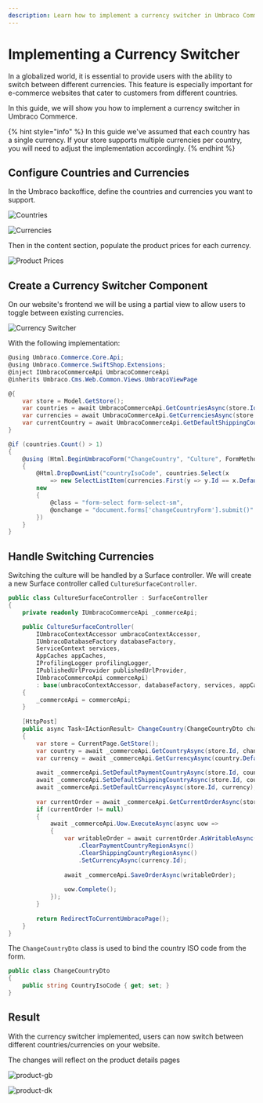 ```yaml
---
description: Learn how to implement a currency switcher in Umbraco Commerce.
---
```


# Implementing a Currency Switcher

In a globalized world, it is essential to provide users with the ability to switch between different currencies. This feature is especially important for e-commerce websites that cater to customers from different countries.

In this guide, we will show you how to implement a currency switcher in Umbraco Commerce.

{% hint style="info" %}
In this guide we've assumed that each country has a single currency. If your store supports multiple currencies per country, you will need to adjust the implementation accordingly.
{% endhint %}

## Configure Countries and Currencies

In the Umbraco backoffice, define the countries and currencies you want to support.

![Countries](images/localization/store-countries.png)

![Currencies](images/localization/store-currencies.png)

Then in the content section, populate the product prices for each currency.

![Product Prices](images/localization/product-prices.png)

## Create a Currency Switcher Component

On our website's frontend we will be using a partial view to allow users to toggle between existing currencies.

![Currency Switcher](images/localization/country-switch.png)

With the following implementation:

````csharp
@using Umbraco.Commerce.Core.Api;
@using Umbraco.Commerce.SwiftShop.Extensions;
@inject IUmbracoCommerceApi UmbracoCommerceApi
@inherits Umbraco.Cms.Web.Common.Views.UmbracoViewPage

@{
    var store = Model.GetStore();
    var countries = await UmbracoCommerceApi.GetCountriesAsync(store.Id);
    var currencies = await UmbracoCommerceApi.GetCurrenciesAsync(store.Id);
    var currentCountry = await UmbracoCommerceApi.GetDefaultShippingCountryAsync(store.Id);
}

@if (countries.Count() > 1)
{
    @using (Html.BeginUmbracoForm("ChangeCountry", "Culture", FormMethod.Post, new { @name = "changeCountryForm" }))
    {
        @Html.DropDownList("countryIsoCode", countries.Select(x 
            => new SelectListItem(currencies.First(y => y.Id == x.DefaultCurrencyId!.Value).Code, x.Code, x.Code == currentCountry.Code)),
        new
        {
            @class = "form-select form-select-sm",
            @onchange = "document.forms['changeCountryForm'].submit()"
        })
    }
}
````

## Handle Switching Currencies

Switching the culture will be handled by a Surface controller. We will create a new Surface controller called `CultureSurfaceController`.

````csharp
public class CultureSurfaceController : SurfaceController
{
    private readonly IUmbracoCommerceApi _commerceApi;

    public CultureSurfaceController(
        IUmbracoContextAccessor umbracoContextAccessor, 
        IUmbracoDatabaseFactory databaseFactory, 
        ServiceContext services, 
        AppCaches appCaches, 
        IProfilingLogger profilingLogger, 
        IPublishedUrlProvider publishedUrlProvider,
        IUmbracoCommerceApi commerceApi) 
        : base(umbracoContextAccessor, databaseFactory, services, appCaches, profilingLogger, publishedUrlProvider)
    {
        _commerceApi = commerceApi;
    }
    
    [HttpPost]
    public async Task<IActionResult> ChangeCountry(ChangeCountryDto changeCountryDto)
    {
        var store = CurrentPage.GetStore();
        var country = await _commerceApi.GetCountryAsync(store.Id, changeCountryDto.CountryIsoCode);
        var currency = await _commerceApi.GetCurrencyAsync(country.DefaultCurrencyId.Value);
    
        await _commerceApi.SetDefaultPaymentCountryAsync(store.Id, country);
        await _commerceApi.SetDefaultShippingCountryAsync(store.Id, country);
        await _commerceApi.SetDefaultCurrencyAsync(store.Id, currency);
    
        var currentOrder = await _commerceApi.GetCurrentOrderAsync(store.Id);
        if (currentOrder != null)
        {
            await _commerceApi.Uow.ExecuteAsync(async uow =>
            {
                var writableOrder = await currentOrder.AsWritableAsync(uow)
                    .ClearPaymentCountryRegionAsync()
                    .ClearShippingCountryRegionAsync()
                    .SetCurrencyAsync(currency.Id);
    
                await _commerceApi.SaveOrderAsync(writableOrder);
    
                uow.Complete();
            });
        }
    
        return RedirectToCurrentUmbracoPage();
    }
}
````
The `ChangeCountryDto` class is used to bind the country ISO code from the form.

````csharp
public class ChangeCountryDto
{
    public string CountryIsoCode { get; set; }
}
````

## Result

With the currency switcher implemented, users can now switch between different countries/currencies on your website.

The changes will reflect on the product details pages

![product-gb](images/localization/product-gb.png)

![product-dk](images/localization/product-dk.png)
